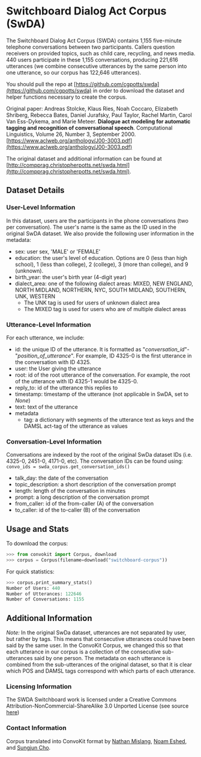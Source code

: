 
# Switchboard Dialog Act Corpus (SwDA)
The Switchboard Dialog Act Corpus (SWDA) contains 1,155 five-minute telephone conversations between two participants. Callers question receivers on provided topics, such as child care, recycling, and news media. 440 users participate in these 1,155 conversations, producing 221,616 utterances (we combine consecutive utterances by the same person into one utterance, so our corpus has 122,646 utterances). 

You should pull the repo at [https://github.com/cgpotts/swda](https://github.com/cgpotts/swda) in order to download the dataset and helper functions necessary to create the corpus.

Original paper: Andreas Stolcke, Klaus Ries, Noah Coccaro, Elizabeth Shriberg, Rebecca Bates, Daniel Jurafsky, Paul Taylor, Rachel Martin, Carol Van Ess-Dykema, and Marie Meteer. **Dialogue act modeling for automatic tagging and recognition of conversational speech**. Computational Linguistics, Volume 26, Number 3, September 2000.
[https://www.aclweb.org/anthology/J00-3003.pdf](https://www.aclweb.org/anthology/J00-3003.pdf)

The original dataset and additional information can be found at [http://compprag.christopherpotts.net/swda.html](http://compprag.christopherpotts.net/swda.html). 

## Dataset Details
### User-Level Information
In this dataset, users are the participants in the phone conversations (two per conversation). The user's name is the same as the ID used in the original SwDA dataset. We also provide the following user information in the metadata:
* sex: user sex, 'MALE' or 'FEMALE'
* education: the user's level of education. Options are 0 (less than high school), 1 (less than college), 2 (college), 3 (more than college), and 9 (unknown).
* birth_year: the user's birth year (4-digit year)
* dialect_area: one of the following dialect areas: MIXED, NEW ENGLAND, NORTH MIDLAND, NORTHERN, NYC, SOUTH MIDLAND, SOUTHERN, UNK, WESTERN
    * The UNK tag is used for users of unknown dialect area
    * The MIXED tag is used for users who are of multiple dialect areas


### Utterance-Level Information
For each utterance, we include:
* id: the unique ID of the utterance. It is formatted as "_conversation_id_"-"_position_of_utterance_". For example, ID 4325-0 is the first utterance in the conversation with ID 4325.
* user: the User giving the utterance
* root: id of the root utterance of the conversation. For example, the root of the utterance with ID 4325-1 would be 4325-0.
* reply_to: id of the utterance this replies to
* timestamp: timestamp of the utterance (not applicable in SwDA, set to *None*)
* text: text of the utterance
* metadata
  * tag: a dictionary with segments of the utterance text as keys and the DAMSL act-tag of the utterance as values

### Conversation-Level Information
Conversations are indexed by the root of the original SwDa dataset IDs (i.e. 4325-0, 2451-0, 4171-0, etc). The conversation IDs can be found using: 
```convo_ids = swda_corpus.get_conversation_ids()```

* talk_day: the date of the conversation
* topic_description: a short description of the conversation prompt
* length: length of the conversation in minutes
* prompt: a long description of the conversation prompt
* from_caller: id of the from-caller (A) of the conversation
* to_caller: id of the to-caller (B) of the conversation


## Usage and Stats
To download the corpus:
```python
>>> from convokit import Corpus, download
>>> corpus = Corpus(filename=download("switchboard-corpus"))
```

For quick statistics:
```python
>>> corpus.print_summary_stats()
Number of Users: 440
Number of Utterances: 122646
Number of Conversations: 1155
```

## Additional Information

*Note:* In the original SwDa dataset, utterances are not separated by user, but rather by tags. This means that consecutive utterances could have been said by the same user. In the ConvoKit Corpus, we changed this so that each utterance in our corpus is a collection of the consecutive sub-utterances said by one person. The metadata on each utterance is combined from the sub-utterances of the original dataset, so that it is clear which POS and DAMSL tags correspond with which parts of each utterance.

### Licensing Information
The SWDA Switchboard work is licensed under a Creative Commons Attribution-NonCommercial-ShareAlike 3.0 Unported License (see source [here](http://compprag.christopherpotts.net/swda.html))

### Contact Information
Corpus translated into ConvoKit format by [Nathan Mislang](mailto:ntm39@cornell.edu), [Noam Eshed](mailto:ne236@cornell.edu), and [Sungjun Cho](mailto:sc782@cornell.edu).

